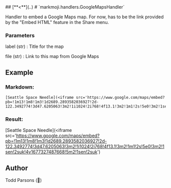 <head><link rel='stylesheet' href='../style/style.css'></link></head>
## [**<**](..)
# `markmoji.handlers.GoogleMapsHandler`

Handler to embed a Google Maps map. For now, has to be the link provided by the 
"Embed HTML" feature in the Share menu.

### Parameters
label (str)
:    Title for the map

file (str)
:    Link to this map from Google Maps

## Example
### Markdown:
```
[Seattle Space Needle](<iframe src='https://www.google.com/maps/embed?pb=!1m13!1m8!1m3!1d2689.2893582036927!2d-122.3492774!3d47.6205063!3m2!1i1024!2i768!4f13.1!3m2!1m1!2s!5e0!3m2!1sen!2suk!4v1677327487668!5m2!1sen!2suk')
```
### Result:
[Seattle Space Needle](<iframe src='https://www.google.com/maps/embed?pb=!1m13!1m8!1m3!1d2689.2893582036927!2d-122.3492774!3d47.6205063!3m2!1i1024!2i768!4f13.1!3m2!1m1!2s!5e0!3m2!1sen!2suk!4v1677327487668!5m2!1sen!2suk')

## Author
Todd Parsons (🦊)
